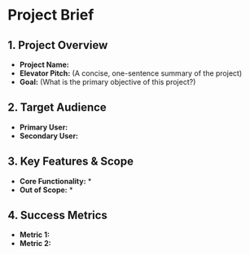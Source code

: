 # Project Brief

## 1. Project Overview

*   **Project Name:** 
*   **Elevator Pitch:** (A concise, one-sentence summary of the project)
*   **Goal:** (What is the primary objective of this project?)

## 2. Target Audience

*   **Primary User:** 
*   **Secondary User:** 

## 3. Key Features & Scope

*   **Core Functionality:**
    *   
*   **Out of Scope:**
    *   

## 4. Success Metrics

*   **Metric 1:**
*   **Metric 2:**